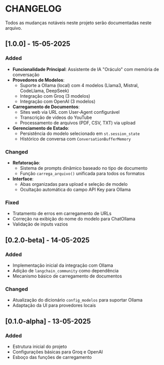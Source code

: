 # CHANGELOG

Todos as mudanças notáveis neste projeto serão documentadas neste arquivo.  

## [1.0.0] - 15-05-2025
### Added
- **Funcionalidade Principal**: Assistente de IA "Oráculo" com memória de conversação
- **Provedores de Modelos**:
  - Suporte a Ollama (local) com 4 modelos (Llama3, Mistral, CodeLlama, DeepSeek)
  - Integração com Groq (3 modelos)
  - Integração com OpenAI (3 modelos)
- **Carregamento de Documentos**:
  - Sites web via URL com User-Agent configurável
  - Transcrição de vídeos do YouTube
  - Processamento de arquivos (PDF, CSV, TXT) via upload
- **Gerenciamento de Estado**:
  - Persistência do modelo selecionado em `st.session_state`
  - Histórico de conversa com `ConversationBufferMemory`

### Changed
- **Refatoração**:
  - Sistema de prompts dinâmico baseado no tipo de documento
  - Função `carrega_arquivo()` unificada para todos os formatos
- **Interface**:
  - Abas organizadas para upload e seleção de modelo
  - Ocultação automática do campo API Key para Ollama

### Fixed
- Tratamento de erros em carregamento de URLs
- Correção na exibição do nome do modelo para ChatOllama
- Validação de inputs vazios

## [0.2.0-beta] - 14-05-2025
### Added
- Implementação inicial da integração com Ollama
- Adição de `langchain_community` como dependência
- Mecanismo básico de carregamento de documentos

### Changed
- Atualização do dicionário `config_modelos` para suportar Ollama
- Adaptação da UI para provedores locais

## [0.1.0-alpha] - 13-05-2025
### Added
- Estrutura inicial do projeto
- Configurações básicas para Groq e OpenAI
- Esboço das funções de carregamento
